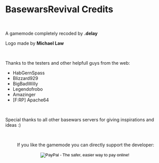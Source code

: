 <html>
<head>
<link rel="stylesheet" type="text/css" href="style.css">
</head>
<body>
<h1>BasewarsRevival Credits</h1>
<p>&nbsp;</p>
<p>A gamemode completely recoded by <strong>.delay</strong></p>
<p>Logo made by <strong>Michael Law</strong></p>
<p>&nbsp;</p>
<p>Thanks to the testers and other helpfull guys from the web:</p>
<ul>
	<li>HabGernSpass</li>
	<li>Blizzard929</li>
	<li>BigBadWilly</li>
	<li>Legendofrobo</li>
	<li>Amazinger</li>
	<li>[F:RP] Apache64</li>
</ul>
<p>&nbsp;</p>
<p>Special thanks to all other basewars servers for giving inspirations and ideas :)</p>
<p>&nbsp;</p>
<p style="text-align: center;">
If you like the gamemode you can directly support the developer:
<form style="text-align: center;" action="https://www.paypal.com/cgi-bin/webscr" method="post" target="_top">
<input type="hidden" name="cmd" value="_s-xclick">
<input type="hidden" name="hosted_button_id" value="Z37L7VTRW83VA">
<input type="image" src="https://www.paypalobjects.com/en_US/i/btn/btn_donate_LG.gif" border="0" name="submit" alt="PayPal - The safer, easier way to pay online!">
<img alt="" border="0" src="https://www.paypalobjects.com/de_DE/i/scr/pixel.gif" width="1" height="1">
</form>
</p>
</body>
</html>